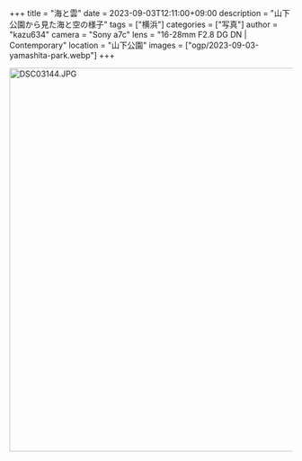 +++
title = "海と雲"
date = 2023-09-03T12:11:00+09:00
description = "山下公園から見た海と空の様子"
tags = ["横浜"]
categories = ["写真"]
author = "kazu634"
camera = "Sony a7c"
lens = "16-28mm F2.8 DG DN | Contemporary"
location = "山下公園"
images = ["ogp/2023-09-03-yamashita-park.webp"]
+++

<a data-flickr-embed="true" href="https://www.flickr.com/photos/42332031@N02/53160573198/in/datetaken/" title="DSC03144.JPG"><img src="https://live.staticflickr.com/65535/53160573198_6efb5af94e_b.jpg" width="1024" height="683" alt="DSC03144.JPG"/></a><script async src="//embedr.flickr.com/assets/client-code.js" charset="utf-8"></script>
